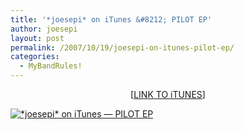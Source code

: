 ```yaml
---
title: '*joesepi* on iTunes &#8212; PILOT EP'
author: joesepi
layout: post
permalink: /2007/10/19/joesepi-on-itunes-pilot-ep/
categories:
  - MyBandRules!
---
```

<p style="text-align:center">[<a href="http://phobos.apple.com/WebObjects/MZStore.woa/wa/viewAlbum?id=265796082&amp;s=143441">LINK TO iTUNES</a>]</p>
<p><a href="http://www.joesepi.com/blog/wp-content/uploads/2007/10/joesepi-on-itunes.jpg" title="*joesepi* on iTunes — PILOT EP"><img src="http://www.joesepi.com/blog/wp-content/uploads/2007/10/joesepi-on-itunes.jpg" alt="*joesepi* on iTunes — PILOT EP" /></a></p>
